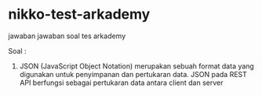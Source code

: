 # nikko-test-arkademy
jawaban jawaban soal tes arkademy



Soal :
1. JSON (JavaScript Object Notation) merupakan sebuah format data yang digunakan untuk penyimpanan dan pertukaran data. JSON pada REST API berfungsi sebagai pertukaran data antara client dan server